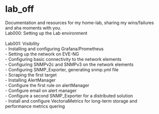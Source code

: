 # lab_off
Documentation and resources for my home-lab, sharing my wins/failures and aha moments with you.<br />
Lab000: Setting up the Lab environment<br />
<br />
Lab001: Visibility<br />
	- Installing and configuring Grafana/Prometheus<br />
	- Setting up the network on EVE-NG<br />
	- Configuring basic connectivity to the network elements<br />
	- Configuring SNMPv2c and SNMPv3 on the network elements<br />
	- Configuring SNMP_Exporter, generating snmp.yml file<br />
	- Scraping the first target<br />
	- Installing AlertManager<br />
	- Configure the first rule on alertManager<br />
	- Configure email on alert manager<br />
	- Configure a second SNMP_Exporter for a distributed solution<br />
	- Install and configure VectoriaMetrics for long-term storage and performance metrics quering<br />
